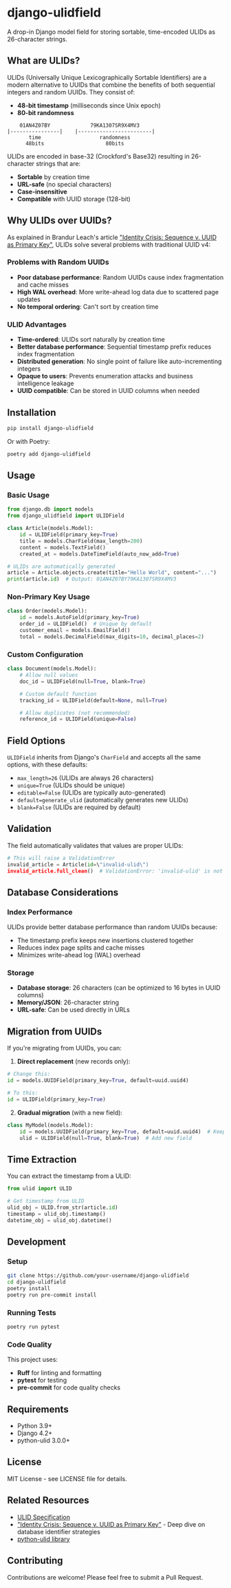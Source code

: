# django-ulidfield

A drop-in Django model field for storing sortable, time-encoded ULIDs as 26-character strings.

## What are ULIDs?

ULIDs (Universally Unique Lexicographically Sortable Identifiers) are a modern alternative to UUIDs that combine the benefits of both sequential integers and random UUIDs. They consist of:

- **48-bit timestamp** (milliseconds since Unix epoch)
- **80-bit randomness**

```
    01AN4Z07BY             79KA1307SR9X4MV3
|----------------|    |------------------------|
       time                   randomness
      48bits                    80bits
```

ULIDs are encoded in base-32 (Crockford's Base32) resulting in 26-character strings that are:
- **Sortable** by creation time
- **URL-safe** (no special characters)
- **Case-insensitive**
- **Compatible** with UUID storage (128-bit)

## Why ULIDs over UUIDs?

As explained in Brandur Leach's article ["Identity Crisis: Sequence v. UUID as Primary Key"](https://brandur.org/nanoglyphs/026-ids), ULIDs solve several problems with traditional UUID v4:

### Problems with Random UUIDs
- **Poor database performance**: Random UUIDs cause index fragmentation and cache misses
- **High WAL overhead**: More write-ahead log data due to scattered page updates
- **No temporal ordering**: Can't sort by creation time

### ULID Advantages
- **Time-ordered**: ULIDs sort naturally by creation time
- **Better database performance**: Sequential timestamp prefix reduces index fragmentation
- **Distributed generation**: No single point of failure like auto-incrementing integers
- **Opaque to users**: Prevents enumeration attacks and business intelligence leakage
- **UUID compatible**: Can be stored in UUID columns when needed

## Installation

```bash
pip install django-ulidfield
```

Or with Poetry:

```bash
poetry add django-ulidfield
```

## Usage

### Basic Usage

```python
from django.db import models
from django_ulidfield import ULIDField

class Article(models.Model):
    id = ULIDField(primary_key=True)
    title = models.CharField(max_length=200)
    content = models.TextField()
    created_at = models.DateTimeField(auto_now_add=True)

# ULIDs are automatically generated
article = Article.objects.create(title="Hello World", content="...")
print(article.id)  # Output: 01AN4Z07BY79KA1307SR9X4MV3
```

### Non-Primary Key Usage

```python
class Order(models.Model):
    id = models.AutoField(primary_key=True)
    order_id = ULIDField()  # Unique by default
    customer_email = models.EmailField()
    total = models.DecimalField(max_digits=10, decimal_places=2)
```

### Custom Configuration

```python
class Document(models.Model):
    # Allow null values
    doc_id = ULIDField(null=True, blank=True)

    # Custom default function
    tracking_id = ULIDField(default=None, null=True)

    # Allow duplicates (not recommended)
    reference_id = ULIDField(unique=False)
```

## Field Options

`ULIDField` inherits from Django's `CharField` and accepts all the same options, with these defaults:

- `max_length=26` (ULIDs are always 26 characters)
- `unique=True` (ULIDs should be unique)
- `editable=False` (ULIDs are typically auto-generated)
- `default=generate_ulid` (automatically generates new ULIDs)
- `blank=False` (ULIDs are required by default)

## Validation

The field automatically validates that values are proper ULIDs:

```python
# This will raise a ValidationError
invalid_article = Article(id=\"invalid-ulid\")
invalid_article.full_clean()  # ValidationError: 'invalid-ulid' is not a valid ULID
```

## Database Considerations

### Index Performance
ULIDs provide better database performance than random UUIDs because:
- The timestamp prefix keeps new insertions clustered together
- Reduces index page splits and cache misses
- Minimizes write-ahead log (WAL) overhead

### Storage
- **Database storage**: 26 characters (can be optimized to 16 bytes in UUID columns)
- **Memory/JSON**: 26-character string
- **URL-safe**: Can be used directly in URLs

## Migration from UUIDs

If you're migrating from UUIDs, you can:

1. **Direct replacement** (new records only):
```python
# Change this:
id = models.UUIDField(primary_key=True, default=uuid.uuid4)

# To this:
id = ULIDField(primary_key=True)
```

2. **Gradual migration** (with a new field):
```python
class MyModel(models.Model):
    id = models.UUIDField(primary_key=True, default=uuid.uuid4)  # Keep existing
    ulid = ULIDField(null=True, blank=True)  # Add new field
```

## Time Extraction

You can extract the timestamp from a ULID:

```python
from ulid import ULID

# Get timestamp from ULID
ulid_obj = ULID.from_str(article.id)
timestamp = ulid_obj.timestamp()
datetime_obj = ulid_obj.datetime()
```

## Development

### Setup
```bash
git clone https://github.com/your-username/django-ulidfield
cd django-ulidfield
poetry install
poetry run pre-commit install
```

### Running Tests
```bash
poetry run pytest
```

### Code Quality
This project uses:
- **Ruff** for linting and formatting
- **pytest** for testing
- **pre-commit** for code quality checks

## Requirements

- Python 3.9+
- Django 4.2+
- python-ulid 3.0.0+

## License

MIT License - see LICENSE file for details.

## Related Resources

- [ULID Specification](https://github.com/ulid/spec)
- [\"Identity Crisis: Sequence v. UUID as Primary Key\"](https://brandur.org/nanoglyphs/026-ids) - Deep dive on database identifier strategies
- [python-ulid library](https://pypi.org/project/python-ulid/)

## Contributing

Contributions are welcome! Please feel free to submit a Pull Request.
